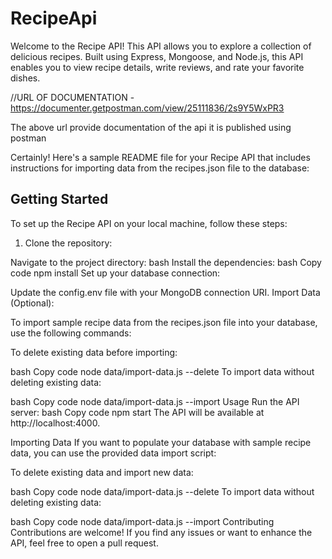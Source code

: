 # RecipeApi
Welcome to the Recipe API! This API allows you to explore a collection of delicious recipes. Built using Express, Mongoose, and Node.js, this API enables you to view recipe details, write reviews, and rate your favorite dishes.

//URL OF DOCUMENTATION - https://documenter.getpostman.com/view/25111836/2s9Y5WxPR3 

The above url provide documentation of the api it is published using  postman 

Certainly! Here's a sample README file for your Recipe API that includes instructions for importing data from the recipes.json file to the database:

## Getting Started

To set up the Recipe API on your local machine, follow these steps:

1. Clone the repository:

Navigate to the project directory:
bash
Install the dependencies:
bash
Copy code
npm install
Set up your database connection:

Update the config.env file with your MongoDB connection URI.
Import Data (Optional):

To import sample recipe data from the recipes.json file into your database, use the following commands:

To delete existing data before importing:

bash
Copy code
node data/import-data.js --delete
To import data without deleting existing data:

bash
Copy code
node data/import-data.js --import
Usage
Run the API server:
bash
Copy code
npm start
The API will be available at http://localhost:4000.

Importing Data
If you want to populate your database with sample recipe data, you can use the provided data import script:

To delete existing data and import new data:

bash
Copy code
node data/import-data.js --delete
To import data without deleting existing data:

bash
Copy code
node data/import-data.js --import
Contributing
Contributions are welcome! If you find any issues or want to enhance the API, feel free to open a pull request.
